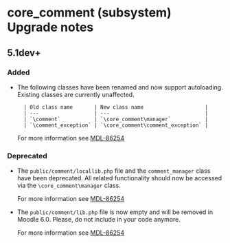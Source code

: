 # core_comment (subsystem) Upgrade notes

## 5.1dev+

### Added

- The following classes have been renamed and now support autoloading.
        Existing classes are currently unaffected.

        | Old class name       | New class name                    |
        | ---                  | ---                               |
        | `\comment`           | `\core_comment\manager`           |
        | `\comment_exception` | `\core_comment\comment_exception` |

  For more information see [MDL-86254](https://tracker.moodle.org/browse/MDL-86254)

### Deprecated

- The `public/comment/locallib.php` file and the `comment_manager` class have been deprecated. All related functionality should now be accessed via the `\core_comment\manager` class.

  For more information see [MDL-86254](https://tracker.moodle.org/browse/MDL-86254)
- The `public/comment/lib.php` file is now empty and will be removed in Moodle 6.0. Please, do not include in your code anymore.

  For more information see [MDL-86254](https://tracker.moodle.org/browse/MDL-86254)

